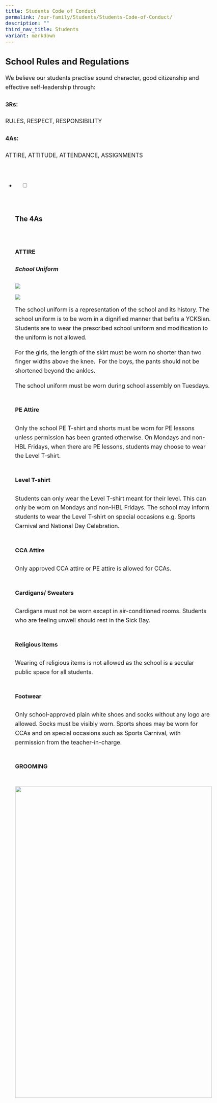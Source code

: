 ```yaml
---
title: Students Code of Conduct
permalink: /our-family/Students/Students-Code-of-Conduct/
description: ""
third_nav_title: Students
variant: markdown
---
```

<h2>School Rules and Regulations</h2>

<p>We believe our students practise sound character, good citizenship and effective self-leadership through:</p>

<h4>3Rs: </h4>
RULES, RESPECT, RESPONSIBILITY

<h4>4As:</h4>  
ATTIRE, ATTITUDE, ATTENDANCE, ASSIGNMENTS



<ul class="jekyllcodex_accordion">

&nbsp;&nbsp;<li>

&nbsp;&nbsp;&nbsp;&nbsp;<input type="checkbox" id="accordion1">

&nbsp;&nbsp;&nbsp;&nbsp;<label for="accordion1"><h3>The&nbsp;4As</h3></label>

&nbsp;&nbsp;&nbsp;&nbsp;<div>

<h4><b>ATTIRE</b></h4>
<h5><b>School Uniform</b></h5>  
	
![](/images/Our%20Family/Students/Students%20Code%20of%20Conduct/SchoolUniformMF.png)
	
![](/images/Our%20Family/Students/Students%20Code%20of%20Conduct/PEAttireMF.png)

The school uniform is a representation of the school and its history. The school uniform is to be worn in a dignified manner that befits a YCKSian. Students are to wear the prescribed school uniform and modification to the uniform is not allowed.<br>

For the girls, the length of the skirt must be worn no shorter than two finger widths above the knee.&nbsp; For the boys, the pants should not be shortened beyond the ankles.

The school uniform must be worn during school assembly on Tuesdays.
<br><br>

<b>PE Attire</b><br>  
Only the school PE T-shirt and shorts must be worn for PE lessons unless permission has been granted otherwise. On Mondays and non-HBL Fridays, when there are PE lessons, students may choose to wear the Level T-shirt.<br><br>

<b>Level T-shirt</b><br>  
Students can only wear the Level T-shirt meant for their level.&nbsp;This can only be worn on Mondays and non-HBL Fridays. The school may inform students to wear the Level T-shirt on special occasions e.g. Sports Carnival and National Day Celebration.<br><br>

<b>CCA Attire</b><br>  
Only approved CCA attire or PE attire is allowed for CCAs.<br><br>

<b>Cardigans/ Sweaters</b><br>  
Cardigans must not be worn except in air-conditioned rooms. Students who are feeling unwell should rest in the Sick Bay.<br><br>

<b>Religious Items</b><br>  
Wearing of religious items is not allowed as the school is a secular public space for all students.<br><br>

<b>Footwear</b><br>  
Only school-approved plain white shoes and socks without any logo are allowed. Socks must be visibly worn. Sports shoes may be worn for CCAs and on special occasions such as Sports Carnival, with permission from the teacher-in-charge.<br><br>

<b>GROOMING</b><br><br>
	
<img style="width:100%;height:50%" src="/images/Our%20Family/Students/Students%20Code%20of%20Conduct/S2.png">
<img style="width:100%;height:50%" src="/images/Our%20Family/Students/Students%20Code%20of%20Conduct/S3.png"><br><br>
	
<img style="width:100%;height:50%" src="/images/Our%20Family/Students/Students%20Code%20of%20Conduct/S4.png"><br><br>
	
<b>ATTITUDE</b><br><br>

  

<b>Conduct and Behaviour</b><br>

Students are to be courteous, respectful and well-behaved at all times.<br><br>  

  

<b>Morning Assembly</b><br>  
All students are to report to school by 7.25 a.m. sharp.&nbsp; &nbsp;&nbsp;  

Students who are Singapore citizens must sing the National Anthem and take the Pledge. Students will take the Pledge with the right fist over the heart.<br><br>

  

<b>Possession of Weapon</b><br>  
All&nbsp;students&nbsp;are not allowed to have in their possession any weapon.  
They are also not allowed to bring any weapon-like item that may distract or make the school an unsafe place.<br><br> &nbsp;  
  
<b>Use of Mobile Devices</b><br>  
The rules and policies governing the use of mobile devices in the school aim to ensure the school community is a safe place for all students and staff, for students to learn values and self-management skills, and for learning to take place with fewer distractions. Mobile devices are not to be used as audio/ gaming devices.<br><br> &nbsp;  
  
<b>Use of mobile devices</b><br>
	including, but not limited to, mobile phones, tablets and laptops&nbsp;<b>must be switched off</b>&nbsp;and kept in the school bag or pocket&nbsp;<b>once students enter the school compound.</b><br> &nbsp;

<b>For the duration of curriculum time</b>, the mobile devices&nbsp;<b>must remain switched off</b>. This includes recess, remedials, enrichment programmes, workshops and CCAs unless authorised by teacher.&nbsp;<b>After curriculum hours</b>, students can use mobile devices only in the foyer (outside General Office) and canteen.<br> &nbsp;

  
Students who urgently need to contact parents can use the phone in the General Office. Parents can contact their children through at 6456 0669 during office hours.<br> &nbsp;

  
No unauthorised use, modifications, uploading or distribution of audio, image and video recordings are allowed in any form, unless explicit permission has been sought and given.<br>  
  
Any violation or suspected inappropriate use of the mobile device will result in the device being withheld and checked as a disciplinary measure or for the purpose of investigation. &nbsp; The school shall not be responsible for the loss of any personal equipment or possession.<br><br>
	
<b>ATTENDANCE</b><br><br>

  

All students must attend&nbsp;lessons, CCAs, school events and activities&nbsp;regularly and punctually.<br>

Absence from school as a result of illness must be supported by a valid Medical Certificate or letter from a certified doctor or medical specialist to be given to the Form Teacher promptly on the day the student returns to school.<br>

A letter from the parent/ guardian will only be accepted if it is followed up by the parent/ guardian's call to the office on the day of the student's absence.<br>

A copy of the Medical Certificate is also expected to be given to Subject Teacher(s) if it concerns any assessment (class assessment or school examination).&nbsp;Students without a medical certificate or valid reason for absence from any assessment will be awarded a zero mark.<br>

Absence from school, lessons, CCAs, any activities planned by the school without leave or valid reason is considered&nbsp;truancy. Prompt submission of document to support the absence is critical.<br><br>  

<b>ASSIGNMENTS and SCHOOL WORK</b><br>

  
All students are to:<br>  

*   Study diligently and conscientiously and to take pride in their work.<br>  
    
*   Complete all schoolwork/homework assigned to them and to submit them on time.
<p></p>

&nbsp;&nbsp;&nbsp;&nbsp;</div>

</li>
	<li>

&nbsp;&nbsp;&nbsp;&nbsp;<input type="checkbox" id="accordion2">

&nbsp;&nbsp;&nbsp;&nbsp;<label for="accordion2"><h3>Disciplinary&nbsp;Guidelines</h3></label>

&nbsp;&nbsp;&nbsp;&nbsp;<div>

&nbsp;&nbsp;&nbsp;&nbsp;&nbsp;&nbsp;<p> Every action has consequences. Students who break the Code of Conduct will be disciplined. Helping students realise this is one way we can empower our students to develop self-management. It is therefore important to understand the consequences for not abiding by the rules and regulations.

The following list shows the guidelines for managing disciplinary offences and violation of the Code of Conduct. The list is not exhaustive and is subject to changes. The school reserves the right to determine the disciplinary consequences in the context of each case.

  

<style type="text/css">
.tg  {border-collapse:collapse;border-spacing:0;}
.tg td{border-color:black;border-style:solid;border-width:1px;font-family:Arial, sans-serif;font-size:14px;
  overflow:hidden;padding:10px 5px;word-break:normal;}
.tg th{border-color:black;border-style:solid;border-width:1px;font-family:Arial, sans-serif;font-size:14px;
  font-weight:normal;overflow:hidden;padding:10px 5px;word-break:normal;}
.tg .tg-8rcp{background-color:#FFF;font-weight:bold;text-align:left;vertical-align:middle}
.tg .tg-yst8{background-color:#FFF;text-align:left;text-decoration:underline;vertical-align:top}
.tg .tg-7yig{background-color:#FFF;text-align:center;vertical-align:top}
.tg .tg-ktyi{background-color:#FFF;text-align:left;vertical-align:top}
.tg .tg-zr06{background-color:#FFF;text-align:left;vertical-align:middle}
</style>
<table class="tg">
<thead>
  <tr>
    <th class="tg-8rcp">No.</th>
    <th class="tg-8rcp">Offence</th>
    <th class="tg-8rcp">Actions and Consequences</th>
  </tr>
</thead>
<tbody>
  <tr>
    <td class="tg-7yig">1</td>
    <td class="tg-7yig">Inappropriate Attire</td>
    <td class="tg-yst8">1st – 3rd Offence<br><br>Parents will be informed of the consequences for subsequent recurring offence;<br>Student will be given the excuse slip for returning to class.<br>For coloured and inappropriate hairstyles, parents will be notified and they have to pick student up from school for immediate follow up.<br>Recurring offence (more than 3 times)<br><br>Parents will bring the appropriate uniform/shoes or pick-up student for haircut.For parents who are not contactable or unavailable, student will be suspended from lessons for the day</td>
  </tr>
  <tr>
    <td class="tg-7yig">2</td>
    <td class="tg-7yig">Late-coming</td>
    <td class="tg-yst8">Late for Lesson (4 times or less)<br><br>Student will provide a written statement;<br><br>Parents will be informed of consequences for subsequent recurring offence;<br><br>Student will be given an excuse slip for returning to class;<br><br>Student will serve detention (1 hour) after school.<br>Late for School (4 times or less)<br><br>Parents will be informed of consequences for subsequent recurring offence;<br><br>Student will be given an excuse slip for returning to class;<br><br>Student will serve detention (1 hour) after school (3rd – 4th time).<br>Recurring offence (More than 4 times)<br><br>Parents to meet Level DM<br><br>Referral to SSC for mandatory counselling sessions<br><br>Suspension (1 day) from class and “Fair” conduct grade (5th and 6th times)<br><br>Suspension (1 day) from school and “Poor” conduct grade (7th time and more).<br>Reporting to School after 8.00 am<br><br>Parents will be informed.<br>Student will be suspended from school/class if there is no valid reason.<br><br></td>
  </tr>
  <tr>
    <td class="tg-ktyi"> 3</td>
    <td class="tg-ktyi"> Truancy</td>
    <td class="tg-ktyi"><br><br><br><br><br>Truancy from Lesson<br><br>Student will provide a written statement;<br><br>Parents will be informed and the student will be suspended from class for the day.<br><br>Truancy from CCA<br><br>Student will provide a written statement;<br><br>Parents will be informed;<br><br>Student will serve detention after school (1 hour).<br><br>Recurring offence<br><br>Parents will meet P/ VPs and Level DM/ HOD PE and CCA (for CCA related);<br><br>Student will be referred for mandatory counselling sessions;<br><br>Suspension from class (2 days) and “Fair” conduct grade (2nd offence);<br><br>Suspension from school (2 days) and “Poor” conduct grade (3rd offence);<br><br>Caning* and “Poor” conduct grade (4th and subsequent offences).<br>Truancy from School<br><br>Parents will be informed and have to meet P/ VPs and Level DM;<br><br>Student will provide a written statement upon return to school;<br><br>Student will be referred for mandatory counselling sessions;<br><br>Suspension from class (3 days) and “Fair” conduct grade (1st offence);<br><br>Suspension from school (3 days) and “Poor” conduct grade (2nd offence);<br><br>Caning* and “Poor” conduct grade (recurring offences).<br><br><br><br><br></td>
  </tr>
  <tr>
    <td class="tg-ktyi"> 4</td>
    <td class="tg-ktyi">Defiance </td>
    <td class="tg-ktyi"><br><br>Student will provide a written statement;<br><br>Parents will be informed;<br><br>Level DM will determine the severity of the act of defiance. Punishments may include community service, letter of apology, public apology, mediation between parties involved or suspension;<br><br>Possible “Fair” or “Poor” conduct grade. <br><br></td>
  </tr>
  <tr>
    <td class="tg-zr06"> 6</td>
    <td class="tg-ktyi">Smoking </td>
    <td class="tg-ktyi"><br>Suspected of Smoking<br>a.  1st Offence<br>Student will provide a written statement;<br><br>Smokerlyser test (Reading will be recorded on the statement);<br><br>Parents/Guardians will be informed to pick student up from school for washing up before he/she is allowed back to school;<br>For parents not contactable or available, student will be suspended from lessons for the day.<br>Student will be referred for mandatory counselling sessions;<br><br>“Fair” conduct grade.<br><br><br>b.  2nd Offence<br><br>As listed above in (a);<br><br>Parents will meet Level DM;<br><br>Student is required to attend a compulsory Smoking Cessation Programme with any hospitals or clinics e.g. National Healthcare Group Polyclinics;<br><br>Suspended from class (1 day) and “Poor” conduct grade.<br>c.  Recurring Offence<br>As listed above in (a);<br>Parents will have to meet P/ VPs and Level DM;<br>Suspension from class (2 days) and “Poor” conduct grade.<br><br><br>Smoking or Possession of Cigarettes<br>a.  1st Offence<br>Student will provide a written statement;<br>Smokerlyser test (Reading will be recorded on the statement);<br>Parents/Guardians will meet Level DM;<br>Student will be suspended from class until the first clinical session for the Smoking Cessation Programme with any hospitals or clinics;<br>Student will be referred for mandatory counselling sessions;<br>“Fair” conduct grade;<br>Update HSA<br><br>b.  2nd Offence<br>Student will provide a written statement;<br>Smokerlyser test (Reading will be recorded on the statement);<br>Parents/Guardians will meet Level DM;<br>Student will be suspended from school (2 days);<br>Student will be referred for mandatory counselling sessions;<br>“Poor” conduct grade;<br>Update HSAc.  Recurring offence<br><br>Student will provide a written statement;<br>Smokerlyser test (Reading will be recorded on the statement);<br>Parents/Guardians will have to meet P/ VPs and Level DM;<br>Student will be referred for mandatory counselling sessions;<br>Suspension from school (3 days) and “Poor” conduct grade;<br>Update HSA.</td>
  </tr>
  <tr>
    <td class="tg-ktyi"> 7</td>
    <td class="tg-ktyi"> Vandalism</td>
    <td class="tg-ktyi"><br><br>Student will provide a written statement;<br><br>Parents/Guardians will be informed and meet Level DM;<br><br>Student will be suspended immediately from class till parent’s conference with School (for serious vandalism cases);<br><br>Student will replace and pay for damages;<br><br>Student will be referred for mandatory counselling sessions (if necessary);<br><br>“Fair” or “Poor” conduct grade. <br><br></td>
  </tr>
  <tr>
    <td class="tg-ktyi">8 </td>
    <td class="tg-ktyi">Physical Violence </td>
    <td class="tg-ktyi"><br><br>Level DM will assess injuries (if any) and report straightaway to P/ VPs or DM if immediate medical attention is required;<br><br>Student will provide a written statement;<br><br>Parents/Guardians will be informed and meet Level DM;<br><br>Student will be suspended immediately from class until parent’s conference with School;<br><br>Student will be referred for mandatory counselling sessions;<br><br>Disciplinary actions will be taken (Suspension, Caning*, Expulsion);<br><br>“Fair” or “Poor” conduct grade. <br><br></td>
  </tr>
  <tr>
    <td class="tg-ktyi">9 </td>
    <td class="tg-ktyi">Body Art<br></td>
    <td class="tg-ktyi">Student will provide a written statement;<br>Parents/Guardians will need to meet P/ VPs and DM;<br>Student will be suspended immediately from School till the date of the first consultation with specialist; <br><br>“Poor” conduct grade. </td>
  </tr>
</tbody>
</table><br><br>
			
<b>* Caning is only applicable to boys.</b>

Girls are subjected to other disciplinary actions&nbsp;e.g. suspension.

<b>* Caning is only applicable to boys.</b>

Girls are subjected to other disciplinary actions  
e.g. suspension.
			</p>

&nbsp;&nbsp;&nbsp;&nbsp;</div>

</li>
	
<li>

&nbsp;&nbsp;&nbsp;&nbsp;<input type="checkbox" id="accordion3">

&nbsp;&nbsp;&nbsp;&nbsp;<label for="accordion3"><h3>The 3Rs</h3></label>

&nbsp;&nbsp;&nbsp;&nbsp;<div>

<p> </p><h4>RULES, RESPECT &amp; RESPONSIBILITIES</h4>

All Yio Chu Kang Secondary School students are taught to&nbsp;<b>respect</b>&nbsp;the rights of others through&nbsp;<b>responsible</b>&nbsp;thinking by learning to obey instructions and&nbsp;<b>rules</b>.
			<p></p>

&nbsp;&nbsp;&nbsp;&nbsp;</div>

</li>
	
	

	
</ul>

<style>
:root {
    --yck-color-text-light: #888;
    --yck-color-border: #e0e0e0;
    --yck-text-line-height: 1.6em;
    --yck-heading-line-height: 1.2em;
    --yck-heading-letter-spacing: -0.02em;
    --yck-transition-speed: 0.8s;
    --yck-transition-timing: cubic-bezier(0.4, 0, 0.2, 1);
    --yck-content-width: 100%;
    --yck-spacing-unit: 1em;
    --yck-border-radius: 4px;
    --yck-box-shadow: 0 2px 4px rgba(0, 0, 0, 0.1);
    --yck-step--2: clamp(0.72rem, 0.8026rem + -0.1065vw, 0.7813rem);
    --yck-step--1: clamp(0.9rem, 0.9505rem + -0.0652vw, 0.9375rem);
    --yck-step-0: clamp(1.125rem, 1.125rem + 0vw, 1.125rem);
    --yck-step-1: clamp(1.35rem, 1.3304rem + 0.0978vw, 1.4063rem);
    --yck-step-2: clamp(1.62rem, 1.5721rem + 0.2397vw, 1.7578rem);
    --yck-step-3: clamp(1.944rem, 1.8559rem + 0.4405vw, 2.1973rem);
    --yck-step-4: clamp(2.3328rem, 2.1889rem + 0.7196vw, 2.7466rem);
    --yck-step-5: clamp(2.7994rem, 2.5789rem + 1.1024vw, 3.4332rem);
}

body,
.yck-component {
    line-height: var(--yck-text-line-height);
    letter-spacing: normal;
    font-size:  var(--yck-step-0);
}

.yck-component h1,
.yck-component h2,
.yck-component h3,
.yck-component h4,
.yck-component h5,
.yck-component h6,
.yck-component p {
    overflow-wrap: break-word;
}

.yck-component p {
    text-wrap: pretty;
}

.yck-component h1,
.yck-component h2,
.yck-component h3,
.yck-component h4,
.yck-component h5,
.yck-component h6 {
    text-wrap: balance;
}

.yck-component .yck-h1,
.yck-component h1 {
    font-size: var(--yck-step-5);
    margin-bottom: var(--yck-spacing-unit);
    line-height: var(--yck-heading-line-height);
    letter-spacing: var(--yck-heading-letter-spacing);
}

.yck-component .yck-h2,
.yck-component h2 {
    font-size: var(--yck-step-4);
    margin-bottom: calc(var(--yck-spacing-unit) * 0.8);
    line-height: var(--yck-heading-line-height);
    letter-spacing: var(--yck-heading-letter-spacing);
}

.yck-component .yck-h3,
.yck-component h3 {
    font-size: var(--yck-step-3);
    margin-bottom: calc(var(--yck-spacing-unit) * 0.6);
    line-height: var(--yck-heading-line-height);
    letter-spacing: var(--yck-heading-letter-spacing);
}

.yck-component .yck-h4,
.yck-component h4 {
    font-size: var(--yck-step-2);
    margin-bottom: calc(var(--yck-spacing-unit) * 0.5);
    text-transform: uppercase;
    line-height: var(--yck-heading-line-height);
    letter-spacing: var(--yck-heading-letter-spacing);
}

.yck-component .yck-h5,
.yck-component h5 {
    font-size: var(--yck-step-1);
    margin-bottom: calc(var(--yck-spacing-unit) * 0.4);
    text-transform: uppercase;
    line-height: var(--yck-heading-line-height);
    letter-spacing: var(--yck-heading-letter-spacing);
}
	
.yck-component .yck-h6,
.yck-component h6 {
    font-size: var(--yck-step-0);
    margin-bottom: calc(var(--yck-spacing-unit) * 0.2);
    text-transform: uppercase;
    line-height: var(--yck-heading-line-height);
    letter-spacing: var(--yck-heading-letter-spacing);
}

.yck-component .yck-text-small {
    font-size: var(--yck-step--1);
}

.yck-component .yck-text-xs {
    font-size: var(--yck-step--2);
}

.yck-component ol,
.yck-component p,
.yck-component ul {
    font-size: var(--yck-step-0);
    margin-bottom: var(--yck-spacing-unit);
}

.yck-component .yck-table {
    border-collapse: collapse;
    max-width: 100%;
    margin-top: 1.5em;
    margin-bottom: clamp(1em, 5%, 3em);
    font-size: var(--yck-step-0);
}

.yck-component .yck-th {
    background-color: #f2f2f2;
    text-align: left;
    border-bottom: 1px solid #ddd;
    text-transform: uppercase;
}

.yck-component .yck-th h4,
.yck-component .yck-th h5,
.yck-component .yck-th h6 {
    margin: 0 0 0.5em;
}

.yck-component .yck-td {
    border-bottom: 1px solid #ddd;
    max-width: 300px;
    word-wrap: break-word;
    line-height: 1.6rem;
}
	
.yck-component .yck-flexbox-grid {
    --yck-min: 22ch;
    --yck-gap: 1.5em;
    display: flex;
    flex-wrap: wrap;
    list-style: none;
    gap: var(--yck-gap);
}

.yck-component .yck-flexbox-grid > * {
    flex: 1 1 var(--yck-min);
    list-style: none;
}

.yck-component .yck-gallery-container {
    display: flex;
    flex-direction: column;
    align-items: center;
    gap: 1em;
}

.yck-component .yck-gallery-container .yck-iframe-container {
    position: relative;
    width: 100%;
    padding-bottom: 56.25%;
    overflow: hidden;
}

.yck-component .yck-gallery-container iframe {
    position: absolute;
    top: 0;
    left: 0;
    width: 100%;
    height: 100%;
    margin-bottom: 1em;
}

.yck-component .yck-gallery-container small,
.yck-component .yck-gallery-container .yck-figcaption {
    display: block;
    text-align: center;
    font-style: italic;
    margin-top: 0.5em;
    color: var(--yck-color-text-light);
}


.yck-component .yck-gallery-container img {
    display: block;
    width: 100%;
    height: auto;
    border-radius:  var(--yck-border-radius);
    box-shadow: var(--yck-box-shadow);
}

.yck-component .yck-gallery-container .yck-image-row {
    display: flex;
    flex-direction: row;
    flex-wrap: wrap;
    gap: 0.5em;
}

.yck-component .yck-gallery-container .yck-image-row img {
    flex: 1 1 calc(25% - 0.5em); /* max 4 imgs in a row */
    min-width: calc(50% - 0.5em); /* min 2 imgs in a row */
    object-fit: cover;
}

</style>